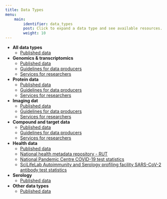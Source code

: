 ```yaml
---
title: Data Types
menu:
    main:
        identifier: data_types
        post: Click to expand a data type and see available resources.
        weight: 10
---
```


* **All data types**
    * [Published data](all/data/)
* **Genomics &amp; transcriptomics**
    * [Published data](genomics_transcriptomics/data/)
    * [Guidelines for data producers](genomics_transcriptomics/guidelines/)
    * [Services for researchers](genomics_transcriptomics/services/)
* **Protein data**
    * [Published data](protein_data/data/)
    * [Guidelines for data producers](protein_data/guidelines/)
    * [Services for researchers](protein_data/services/)
* **Imaging dat**
    * [Published data](imaging_data/data/)
    * [Guidelines for data producers](imaging_data/guidelines/)
    * [Services for researchers](imaging_data/services/)
* **Compound and target data**
    * [Published data](compound_and_target_data/data/)
    * [Guidelines for data producers](compound_and_target_data/guidelines/)
    * [Services for researchers](compound_and_target_data/services/)
* **Health data**
    * [Published data](health_data/data/)
    * [National health metadata repository - RUT](health_data/rut/)
    * [National Pandemic Centre COVID-19 test statistics](health_data/npc-statistics)
    * [SciLifeLab Autoimmunity and Serology profiling facility SARS-CoV-2 antibody test statistics](health_data/serology-statistics)
* **Serology**
    * [Published data](serology/data/)
* **Other data types**
    * [Published data](other_data/data/)
